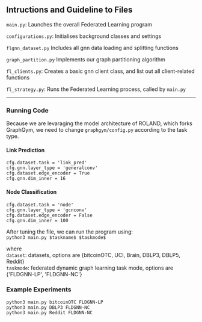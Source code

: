 ## Intructions and Guideline to Files

`main.py`:
Launches the overall Federated Learning program

`configurations.py`:
Initialises background classes and settings

`flgnn_dataset.py`
Includes all gnn data loading and splitting functions

`graph_partition.py`
Implements our graph partitioning algorithm

`fl_clients.py`:
Creates a basic gnn client class, and list out all client-related functions

`fl_strategy.py`:
Runs the Federated Learning process, called by `main.py`

---

### Running Code
Because we are levaraging the model architecture of ROLAND, which forks GraphGym, we need to change `graphgym/config.py` according to the task type.

#### Link Prediction
`cfg.dataset.task = 'link_pred'`  
`cfg.gnn.layer_type = 'generalconv'`  
`cfg.dataset.edge_encoder = True`  
`cfg.gnn.dim_inner = 16`  

#### Node Classification
`cfg.dataset.task = 'node'`  
`cfg.gnn.layer_type = 'gcnconv'`  
`cfg.dataset.edge_encoder = False`  
`cfg.gnn.dim_inner = 100`  

After tuning the file, we can run the program using:  
`python3 main.py $taskname$ $taskmode$`

where  
`dataset`:  datasets, options are {bitcoinOTC, UCI, Brain, DBLP3, DBLP5, Reddit}  
`taskmode`: federated dynamic graph learning task mode, options are {'FLDGNN-LP', 'FLDGNN-NC'}

### Example Experiments
`python3 main.py bitcoinOTC FLDGNN-LP`  
`python3 main.py DBLP3 FLDGNN-NC`  
`python3 main.py Reddit FLDGNN-NC`  